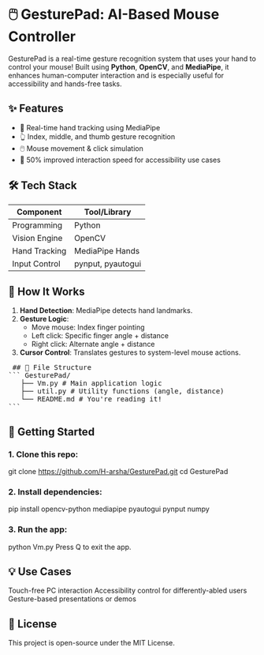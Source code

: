 # 🖱️ GesturePad: AI-Based Mouse Controller

GesturePad is a real-time gesture recognition system that uses your hand to control your mouse! Built using **Python**, **OpenCV**, and **MediaPipe**, it enhances human-computer interaction and is especially useful for accessibility and hands-free tasks.

## ✨ Features

- 📍 Real-time hand tracking using MediaPipe
- 👆 Index, middle, and thumb gesture recognition
- 🖱️ Mouse movement & click simulation
- 🚀 50% improved interaction speed for accessibility use cases


## 🛠️ Tech Stack

| Component     | Tool/Library     |
|---------------|------------------|
| Programming   | Python           |
| Vision Engine | OpenCV           |
| Hand Tracking | MediaPipe Hands  |
| Input Control | pynput, pyautogui|

## 🧠 How It Works

1. **Hand Detection**: MediaPipe detects hand landmarks.
2. **Gesture Logic**:
   - Move mouse: Index finger pointing
   - Left click: Specific finger angle + distance
   - Right click: Alternate angle + distance
3. **Cursor Control**: Translates gestures to system-level mouse actions.


<pre> ## 📁 File Structure 
``` GesturePad/ 
   ├── Vm.py # Main application logic 
   ├── util.py # Utility functions (angle, distance) 
   └── README.md # You're reading it! 
``` </pre>

## 🚀 Getting Started

### 1. Clone this repo:
git clone https://github.com/H-arsha/GesturePad.git
cd GesturePad
### 2. Install dependencies:
pip install opencv-python mediapipe pyautogui pynput numpy
### 3. Run the app:
python Vm.py
Press Q to exit the app.

## 💡 Use Cases
Touch-free PC interaction
Accessibility control for differently-abled users
Gesture-based presentations or demos

## 📜 License
This project is open-source under the MIT License.



